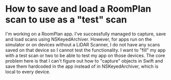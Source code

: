 
# How to save and load a RoomPlan scan to use as a "test" scan

I'm working on a RoomPlan app. I've successfully managed to capture, save and load scans using NSKeyedArchiver. However, for apps run on the simulator or on devices without a LiDAR Scanner, I do not have any scans saved on that device so I cannot test the functionality. I want to "fill" my app with a test scan or two to be able to test my app on those devices.
The core problem here is that I can't figure out how to "capture" objects in Swift and save them hardcoded in the app instead of in NSKeyedArchiver, which is local to every device.

        